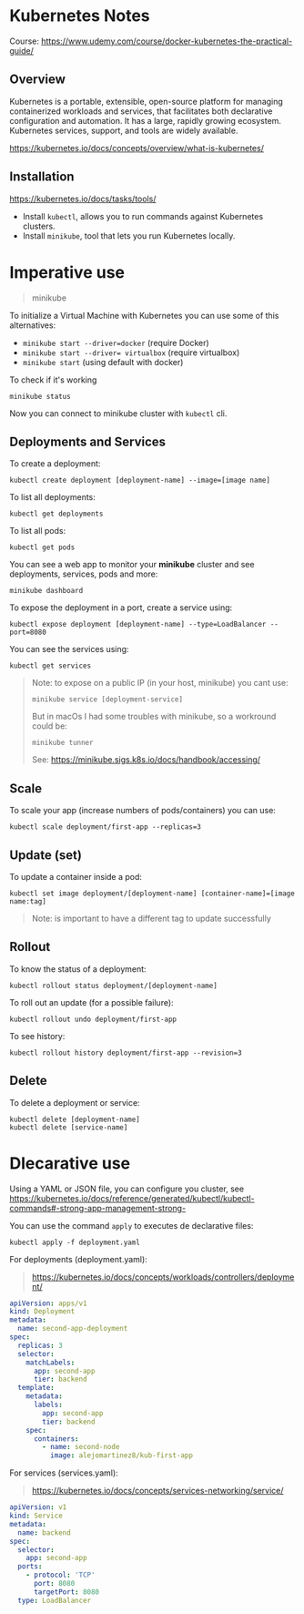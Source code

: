 # Kubernetes Notes

Course: https://www.udemy.com/course/docker-kubernetes-the-practical-guide/
## Overview
Kubernetes is a portable, extensible, open-source platform for managing containerized workloads and services, that facilitates both declarative configuration and automation. It has a large, rapidly growing ecosystem. Kubernetes services, support, and tools are widely available.

https://kubernetes.io/docs/concepts/overview/what-is-kubernetes/

## Installation
https://kubernetes.io/docs/tasks/tools/


* Install `kubectl`, allows you to run commands against Kubernetes clusters.
* Install `minikube`, tool that lets you run Kubernetes locally.

# Imperative use

> minikube
> 
To initialize a Virtual Machine with Kubernetes you can use some of this alternatives: 
- `minikube start --driver=docker` (require Docker)
- `minikube start --driver= virtualbox` (require virtualbox)
- `minikube start` (using default with docker)

To check if it's working
```
minikube status
```
Now you can connect to minikube cluster with `kubectl` cli.
## Deployments and Services

To create a deployment:
```
kubectl create deployment [deployment-name] --image=[image name]
```

To list all deployments:
```
kubectl get deployments
```

To list all pods:
```
kubectl get pods
```

You can see a web app to monitor your **minikube** cluster and see deployments, services, pods and more:
```
minikube dashboard
```

To expose the deployment in a port, create a service using:
```
kubectl expose deployment [deployment-name] --type=LoadBalancer --port=8080 
```
You can see the services using:
```
kubectl get services
```
> Note: to expose on a public IP (in your host, minikube) you cant use:
> ```
> minikube service [deployment-service]
> ```
> But in macOs I had some troubles with minikube, so a workround could be:
> ```
> minikube tunner
> ```
> See: https://minikube.sigs.k8s.io/docs/handbook/accessing/

## Scale
To scale your app (increase numbers of pods/containers) you can use:
```
kubectl scale deployment/first-app --replicas=3
```

## Update (set)

To update a container inside a pod:
```
kubectl set image deployment/[deployment-name] [container-name]=[image name:tag]
```
> Note: is important to have a different tag to update successfully

## Rollout

To know the status of a deployment:
```
kubectl rollout status deployment/[deployment-name]
```
To roll out an update (for a possible failure):
```
kubectl rollout undo deployment/first-app
```
To see history:
```
kubectl rollout history deployment/first-app --revision=3
```

## Delete
To delete a deployment or service:
```
kubectl delete [deployment-name]
kubectl delete [service-name]
```

# Dlecarative use

Using a YAML or JSON file, you can configure you cluster, see https://kubernetes.io/docs/reference/generated/kubectl/kubectl-commands#-strong-app-management-strong-

You can use the command `apply` to executes de declarative files:
```
kubectl apply -f deployment.yaml
```

For deployments (deployment.yaml):
> https://kubernetes.io/docs/concepts/workloads/controllers/deployment/

```yaml
apiVersion: apps/v1
kind: Deployment
metadata:
  name: second-app-deployment
spec:
  replicas: 3
  selector:
    matchLabels:
      app: second-app
      tier: backend
  template:
    metadata:
      labels:
        app: second-app
        tier: backend
    spec:
      containers:
        - name: second-node
          image: alejomartinez8/kub-first-app

```
For services (services.yaml):
> https://kubernetes.io/docs/concepts/services-networking/service/

```yaml
apiVersion: v1
kind: Service
metadata:
  name: backend
spec:
  selector:
    app: second-app
  ports:
    - protocol: 'TCP'
      port: 8080
      targetPort: 8080
  type: LoadBalancer

```